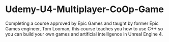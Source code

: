# Udemy-U4-Multiplayer-CoOp-Game
Completing a course approved by Epic Games and taught by former Epic Games engineer, Tom Looman, this course teaches you how to use C++ so you can build your own games and artificial intelligence in Unreal Engine 4.
